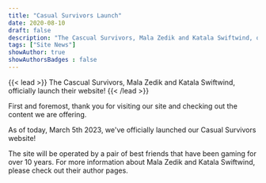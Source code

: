 ```yaml
---
title: "Casual Survivors Launch"
date: 2020-08-10
draft: false
description: "The Cascual Survivors, Mala Zedik and Katala Swiftwind, officially launch their website!"
tags: ["Site News"]
showAuthor: true
showAuthorsBadges : false 
---
```


{{< lead >}}
The Cascual Survivors, Mala Zedik and Katala Swiftwind, officially launch their website!
{{< /lead >}}

First and foremost, thank you for visiting our site and checking out the content we are offering.

As of today, March 5th 2023, we've officially launched our Casual Survivors website!

The site will be operated by a pair of best friends that have been gaming for over 10 years. For more information about Mala Zedik and Katala Swiftwind, please check out their author pages. 

